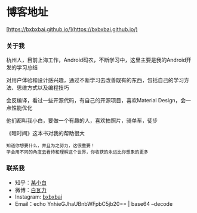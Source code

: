# 博客地址
[https://bxbxbai.github.io/](https://bxbxbai.github.io/)

### 关于我
杭州人，目前上海工作，Android码农，不断学习中，这里主要是我的Android开发的学习总结

对用户体验和设计感兴趣，通过不断学习去改善既有的东西，包括自己的学习方法、思维方式以及编程技巧

会反编译，看过一些开源代码，有自己的开源项目，喜欢Material Design，会一点性能优化

他们都叫我小白，要做一个有趣的人，喜欢拍照片，骑单车，徒步

《暗时间》这本书对我的帮助很大

```
知道你想要什么，并且为之努力，这很重要！
学会用不同的角度去看待和理解这个世界，你收获的永远比你想象的更多
```

### 联系我

* 知乎：[某小白](http://www.zhihu.com/people/bxbxbai)
* 微博：[白瓦力](http://weibo.com/happytiger)
* Instagram: [bxbxbai](http://instagram.com/bxbxbai)
* Email：echo YnhieGJhaUBnbWFpbC5jb20== | base64 –decode